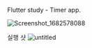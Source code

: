 Flutter study - Timer app.

![Screenshot_1682578088](https://user-images.githubusercontent.com/90739311/234782279-ec7128ef-1b3a-419a-80cb-76aba847da5b.png)

실행 샷
![untitled](https://user-images.githubusercontent.com/90739311/234782364-de7edd09-d2c1-4909-871c-d6f1abdcef7c.gif)
